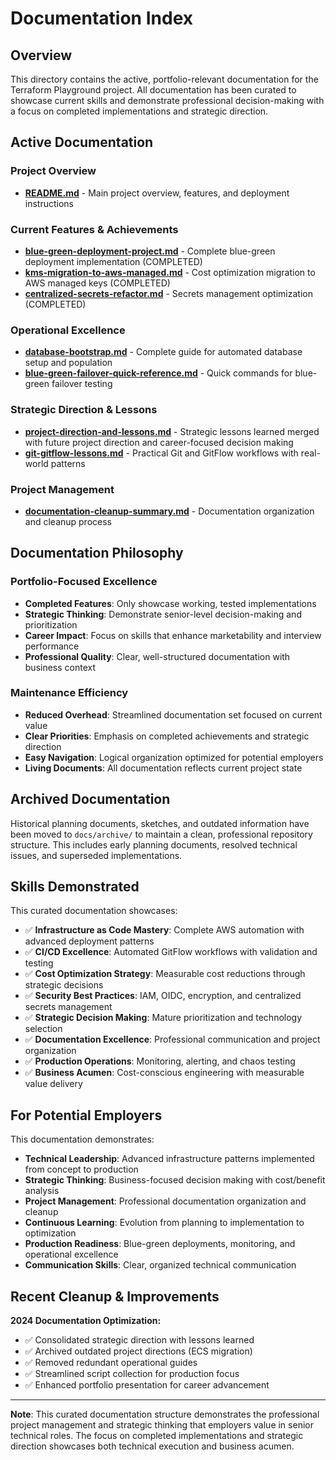 # Documentation Index

## Overview

This directory contains the active, portfolio-relevant documentation for the Terraform Playground project. All documentation has been curated to showcase current skills and demonstrate professional decision-making with a focus on completed implementations and strategic direction.

## Active Documentation

### **Project Overview**
- **[README.md](../README.md)** - Main project overview, features, and deployment instructions

### **Current Features & Achievements**
- **[blue-green-deployment-project.md](blue-green-deployment-project.md)** - Complete blue-green deployment implementation (COMPLETED)
- **[kms-migration-to-aws-managed.md](kms-migration-to-aws-managed.md)** - Cost optimization migration to AWS managed keys (COMPLETED)
- **[centralized-secrets-refactor.md](centralized-secrets-refactor.md)** - Secrets management optimization (COMPLETED)

### **Operational Excellence**
- **[database-bootstrap.md](database-bootstrap.md)** - Complete guide for automated database setup and population
- **[blue-green-failover-quick-reference.md](blue-green-failover-quick-reference.md)** - Quick commands for blue-green failover testing

### **Strategic Direction & Lessons**
- **[project-direction-and-lessons.md](project-direction-and-lessons.md)** - Strategic lessons learned merged with future project direction and career-focused decision making
- **[git-gitflow-lessons.md](git-gitflow-lessons.md)** - Practical Git and GitFlow workflows with real-world patterns

### **Project Management**
- **[documentation-cleanup-summary.md](documentation-cleanup-summary.md)** - Documentation organization and cleanup process

## Documentation Philosophy

### **Portfolio-Focused Excellence**
- **Completed Features**: Only showcase working, tested implementations
- **Strategic Thinking**: Demonstrate senior-level decision-making and prioritization
- **Career Impact**: Focus on skills that enhance marketability and interview performance
- **Professional Quality**: Clear, well-structured documentation with business context

### **Maintenance Efficiency**
- **Reduced Overhead**: Streamlined documentation set focused on current value
- **Clear Priorities**: Emphasis on completed achievements and strategic direction
- **Easy Navigation**: Logical organization optimized for potential employers
- **Living Documents**: All documentation reflects current project state

## Archived Documentation

Historical planning documents, sketches, and outdated information have been moved to `docs/archive/` to maintain a clean, professional repository structure. This includes early planning documents, resolved technical issues, and superseded implementations.

## Skills Demonstrated

This curated documentation showcases:

- ✅ **Infrastructure as Code Mastery**: Complete AWS automation with advanced deployment patterns
- ✅ **CI/CD Excellence**: Automated GitFlow workflows with validation and testing
- ✅ **Cost Optimization Strategy**: Measurable cost reductions through strategic decisions
- ✅ **Security Best Practices**: IAM, OIDC, encryption, and centralized secrets management
- ✅ **Strategic Decision Making**: Mature prioritization and technology selection
- ✅ **Documentation Excellence**: Professional communication and project organization
- ✅ **Production Operations**: Monitoring, alerting, and chaos testing
- ✅ **Business Acumen**: Cost-conscious engineering with measurable value delivery

## For Potential Employers

This documentation demonstrates:
- **Technical Leadership**: Advanced infrastructure patterns implemented from concept to production
- **Strategic Thinking**: Business-focused decision making with cost/benefit analysis
- **Project Management**: Professional documentation organization and cleanup
- **Continuous Learning**: Evolution from planning to implementation to optimization
- **Production Readiness**: Blue-green deployments, monitoring, and operational excellence
- **Communication Skills**: Clear, organized technical communication

## Recent Cleanup & Improvements

**2024 Documentation Optimization:**
- ✅ Consolidated strategic direction with lessons learned
- ✅ Archived outdated project directions (ECS migration)
- ✅ Removed redundant operational guides
- ✅ Streamlined script collection for production focus
- ✅ Enhanced portfolio presentation for career advancement

---

**Note**: This curated documentation structure demonstrates the professional project management and strategic thinking that employers value in senior technical roles. The focus on completed implementations and strategic direction showcases both technical execution and business acumen. 